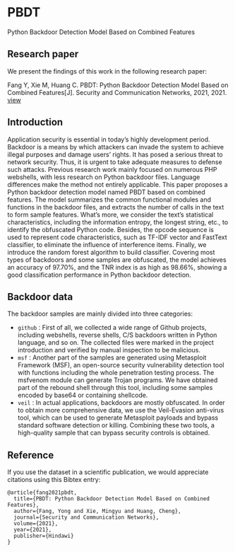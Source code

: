 # PBDT
Python Backdoor Detection Model Based on Combined Features

## Research paper

We present the findings of this work in the following research paper:

Fang Y, Xie M, Huang C. PBDT: Python Backdoor Detection Model Based on Combined Features[J]. Security and Communication Networks, 2021, 2021. [view](https://www.hindawi.com/journals/scn/2021/9923234/)

## Introduction

Application security is essential in today’s highly development period. Backdoor is a means by which attackers can invade the system to achieve illegal purposes and damage users’ rights. It has posed a serious threat to network security. Thus, it is urgent to take adequate measures to defense such attacks. Previous research work mainly focused on numerous PHP webshells, with less research on Python backdoor files. Language differences make the method not entirely applicable. This paper proposes a Python backdoor detection model named PBDT based on combined features. The model summarizes the common functional modules and functions in the backdoor files, and extracts the number of calls in the text to form sample features. What’s more, we consider the text’s statistical characteristics, including the information entropy, the longest string, etc., to identify the obfuscated Python code. Besides, the opcode sequence is used to represent code characteristics, such as TF-IDF vector and FastText classifier, to eliminate the influence of interference items. Finally, we introduce the random forest algorithm to build classifier. Covering most types of backdoors and some samples are obfuscated, the model achieves an accuracy of 97.70%, and the TNR index is as high as 98.66%, showing a good classification performance in Python backdoor detection.

## Backdoor data

The backdoor samples are mainly divided into three categories:

-  `github：`First of all, we collected a wide range of Github projects, including webshells, reverse shells, C/S backdoors written in Python language, and so on. The collected files were marked in the project introduction and verified by manual inspection to be malicious.
-  `msf：`Another part of the samples are generated using Metasploit Framework (MSF), an open-source security vulnerability detection tool with functions including the whole penetration testing process. The msfvenom module can generate Trojan programs. We have obtained part of the rebound shell through this tool, including some samples encoded by base64 or containing shellcode.
-  `veil：`In actual applications, backdoors are mostly obfuscated. In order to obtain more comprehensive data, we use the Veil-Evasion anti-virus tool, which can be used to generate Metasploit payloads and bypass standard software detection or killing. Combining these two tools, a high-quality sample that can bypass security controls is obtained.

## Reference

If you use the dataset in a scientific publication, we would appreciate citations using this Bibtex entry:

```
@article{fang2021pbdt,
  title={PBDT: Python Backdoor Detection Model Based on Combined Features},
  author={Fang, Yong and Xie, Mingyu and Huang, Cheng},
  journal={Security and Communication Networks},
  volume={2021},
  year={2021},
  publisher={Hindawi}
}
```


